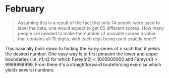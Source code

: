 # February

> Assuming this is a result of the fact that only 14 people were used to label the data, one would expect to get 65 different scores. How many people are needed to make the number of possible scores a value that contains all 10 digits, with each digit being used exactly once?

This basically boils down to finding the Farey series of n such that it yields the desired number. One easy way is to first pinpoint the lower and upper boundaries (i.e. n1,n2 for which Farey(n2) < 1000000000 and Farey(n1) > 9999999999. From there it's a straightforward bruteforcing exercise which yields several numbers.
